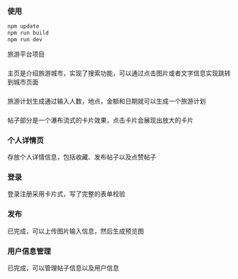 ### 使用

``` bash
npm update
npm run build
npm run dev
```

旅游平台项目
### 

主页是介绍旅游城市，实现了搜索功能，可以通过点击图片或者文字信息实现跳转到城市页面

###
### 

旅游计划生成通过输入人数，地点，金额和日期就可以生成一个旅游计划

### 

帖子部分是一个瀑布流式的卡片效果，点击卡片会展现出放大的卡片

### 个人详情页

存放个人详情信息，包括收藏、发布帖子以及点赞帖子

### 登录

登录注册采用卡片式，写了完整的表单校验

### 发布

已完成，可以上传图片输入信息，然后生成预览图

### 用户信息管理

已完成，可以管理帖子信息以及用户信息

